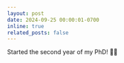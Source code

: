 ```yaml
---
layout: post
date: 2024-09-25 00:00:01-0700
inline: true
related_posts: false
---
```


Started the second year of my PhD! 🥳🎉